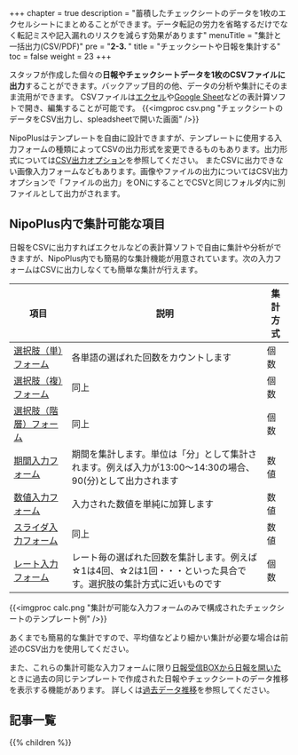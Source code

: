 +++
chapter = true
description = "蓄積したチェックシートのデータを1枚のエクセルシートにまとめることができます。データ転記の労力を省略するだけでなく転記ミスや記入漏れのリスクを減らす効果があります"
menuTitle = "集計と一括出力(CSV/PDF)"
pre = "<b>2-3. </b>"
title = "チェックシートや日報を集計する"
toc = false
weight = 23
+++

スタッフが作成した個々の**日報やチェックシートデータを1枚のCSVファイルに出力**することができます。バックアップ目的の他、データの分析や集計にそのまま流用ができます。
CSVファイルは[エクセル](https://www.microsoft.com/ja-jp/microsoft-365/excel)や[Google Sheet](https://www.google.com/intl/ja_jp/sheets/about/)などの表計算ソフトで開き、編集することが可能です。
{{<imgproc csv.png "チェックシートのデータをCSV出力し、spleadsheetで開いた画面" />}}

NipoPlusはテンプレートを自由に設計できますが、テンプレートに使用する入力フォームの種類によってCSVの出力形式を変更できるものもあります。出力形式については[CSV出力オプション](/report/totalling/csvoption/)を参照してください。
またCSVに出力できない画像入力フォームなどもあります。画像やファイルの出力についてはCSV出力オプションで「ファイルの出力」をONにすることでCSVと同じフォルダ内に別ファイルとして出力がされます。

## NipoPlus内で集計可能な項目

日報をCSVに出力すればエクセルなどの表計算ソフトで自由に集計や分析ができますが、NipoPlus内でも簡易的な集計機能が用意されています。次の入力フォームはCSVに出力しなくても簡単な集計が行えます。

|項目|説明|集計方式|
|---|---|---|
|[選択肢（単）フォーム](/org/groupsetting/template/select/)|各単語の選ばれた回数をカウントします|個数|
|[選択肢（複）フォーム](/org/groupsetting/template/select2/)|同上|個数|
|[選択肢（階層）フォーム](/org/groupsetting/template/selectcalc/)|同上|個数|
|[期間入力フォーム](/org/groupsetting/template/datetimes/)|期間を集計します。単位は「分」として集計されます。例えば入力が13:00〜14:30の場合、90(分)として出力されます|数値|
|[数値入力フォーム](/org/groupsetting/template/math/)|入力された数値を単純に加算します|数値|
|[スライダ入力フォーム](/org/groupsetting/template/step/)|同上|数値|
|[レート入力フォーム](/org/groupsetting/template/rate/)|レート毎の選ばれた回数を集計します。例えば☆1は4回、☆2は1回・・・といった具合です。選択肢の集計方式に近いものです|個数|


{{<imgproc calc.png "集計が可能な入力フォームのみで構成されたチェックシートのテンプレート例" />}}

あくまでも簡易的な集計ですので、平均値などより細かい集計が必要な場合は前述のCSV出力を使用してください。

また、これらの集計可能な入力フォームに限り[日報受信BOXから日報を開いた](/report/read/)ときに過去の同じテンプレートで作成された日報やチェックシートのデータ推移を表示する機能があります。
詳しくは[過去データ推移](/report/read/analytics/)を参照してください。


<!--


日報やチェックシートは1枚1枚独立して作成されますが、ある程度枚数が蓄積したら集計や分析のデータとして有効に活用できるようになります。
1枚では見えてこなかった隠れた課題もまとめて俯瞰することで見えてくるものがあります。  

さて問題は分析するデータをどのようにまとめあげるのか？ということです。チェックシートはバラバラに独立していますが、例えばこれらのチェックシート数百枚を1枚のエクセルシートにまとめたいとき手動でエクセルシートに書き写すのはあまりにも非効率的です。

{{<alice pos="right" icon="here">}}
時間が掛かるし転記ミス、漏れ、二重記入などのリスクがあります
{{</alice>}}

NipoPlusを使って作成されたチェックシートや日報は最初から電子化されているため本当に簡単な手順で数百枚のチェックシートデータを1枚のCSVファイルにまとめることができます。

表計算を使うまでもなく手軽に集計したい場合はNipoPlusに備わっている集計機能を使ってみてください。エクセルほどの自由度は有りませんが、代わりにワンクリックで簡単にチェックシート内のデータを集計、グラフ化できます。

{{<alice pos="right" icon="ok">}}
CSVはデータのバックアップや機関システムへの入力にも使えるよ
{{</alice>}}
-->
<aside id="childrenList">
<h2>記事一覧</h2>
{{% children  %}}
</aside>
